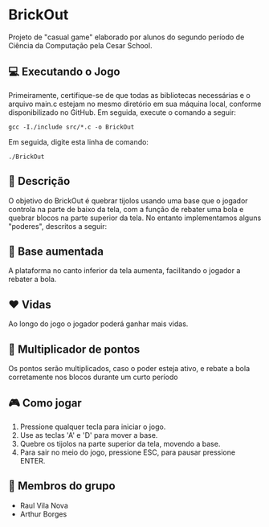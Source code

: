 # BrickOut

Projeto de "casual game" elaborado por alunos do segundo período de Ciência da Computação pela Cesar School.

 ## 💻 Executando o Jogo
Primeiramente, certifique-se de que todas as bibliotecas necessárias e o arquivo main.c estejam no mesmo diretório em sua máquina local, conforme disponibilizado no GitHub. Em seguida, execute o comando a seguir:
```
gcc -I./include src/*.c -o BrickOut
```
Em seguida, digite esta linha de comando:
```
./BrickOut
```
## 📜 Descrição
O objetivo do BrickOut é quebrar tijolos usando uma base que o jogador controla na parte de baixo da tela, com a função de rebater uma bola e quebrar blocos na parte superior da tela. No entanto implementamos alguns "poderes", descritos a seguir:
## 📏 Base aumentada
A plataforma no canto inferior da tela aumenta, facilitando o jogador a rebater a bola.
## ❤️ Vidas
Ao longo do jogo o jogador poderá ganhar mais vidas.
## 💯 Multiplicador de pontos
Os pontos serão multiplicados, caso o poder esteja ativo, e rebate a bola corretamente nos blocos durante um curto período
## 🎮 Como jogar
1. Pressione qualquer tecla para iniciar o jogo.
2. Use as teclas 'A' e 'D' para mover a base.
3. Quebre os tijolos na parte superior da tela, movendo a base.
4. Para sair no meio do jogo, pressione ESC, para pausar pressione ENTER.
## 👤 Membros do grupo
- Raul Vila Nova
- Arthur Borges
















